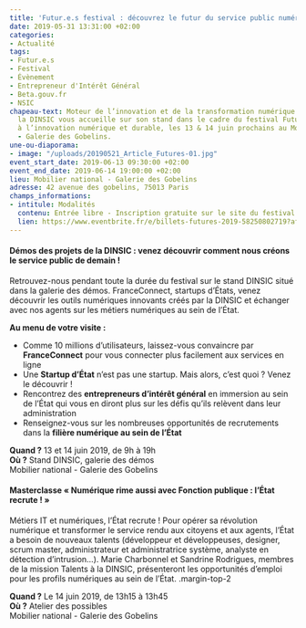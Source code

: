 ```yaml
---
title: 'Futur.e.s festival : découvrez le futur du service public numérique !'
date: 2019-05-31 13:31:00 +02:00
categories:
- Actualité
tags:
- Futur.e.s
- Festival
- Évènement
- Entrepreneur d'Intérêt Général
- Beta.gouv.fr
- NSIC
chapeau-text: Moteur de l’innovation et de la transformation numérique de l’État,
  la DINSIC vous accueille sur son stand dans le cadre du festival Futur.e.s, dédié
  à l’innovation numérique et durable, les 13 & 14 juin prochains au Mobilier national
  - Galerie des Gobelins.
une-ou-diaporama:
- image: "/uploads/20190521_Article_Futures-01.jpg"
event_start_date: 2019-06-13 09:30:00 +02:00
event_end_date: 2019-06-14 19:00:00 +02:00
lieu: Mobilier national - Galerie des Gobelins
adresse: 42 avenue des gobelins, 75013 Paris
champs_informations:
- intitule: Modalités
  contenu: Entrée libre - Inscription gratuite sur le site du festival
  lien: https://www.eventbrite.fr/e/billets-futures-2019-58250802719?aff=ebdssbdestsearch
---
```


#### Démos des projets de la DINSIC : venez découvrir comment nous créons le service public de demain !
Retrouvez-nous pendant toute la durée du festival sur le stand DINSIC  situé dans la galerie des démos. FranceConnect, startups d’États, venez découvrir les outils numériques innovants créés par la DINSIC et échanger avec nos agents sur les métiers numériques au sein de l’État.  

**Au menu de votre visite :** 
* Comme 10 millions d’utilisateurs, laissez-vous convaincre par **FranceConnect** pour vous connecter plus facilement aux services en ligne
* Une **Startup d’État** n’est pas une startup. Mais alors, c’est quoi ? Venez le découvrir !
* Rencontrez des **entrepreneurs d’intérêt général** en immersion au sein de l’État qui vous en diront plus sur les défis qu’ils relèvent dans leur administration
* Renseignez-vous sur les nombreuses opportunités de recrutements dans la **filière numérique au sein de l’État**

**Quand ?** 13 et 14 juin 2019, de 9h à 19h
<br>**Où ?** Stand DINSIC, galerie des démos 
<br>Mobilier national - Galerie des Gobelins




#### Masterclasse « Numérique rime aussi avec Fonction publique : l’État recrute ! »
Métiers IT et numériques, l’État recrute ! Pour opérer sa révolution numérique et transformer le service rendu aux citoyens et aux agents, l’État a besoin de nouveaux talents (développeur et développeuses, designer, scrum master, administrateur et administratrice système, analyste en détection d’intrusion…). Marie Charbonnel et Sandrine Rodrigues, membres de la mission Talents à la DINSIC, présenteront les opportunités d’emploi pour les profils numériques au sein de l’État. 
.margin-top-2

**Quand ?** Le 14 juin 2019, de 13h15 à 13h45
<br>**Où ?** Atelier des possibles
<br>Mobilier national - Galerie des Gobelins

